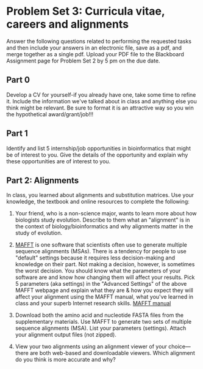 # Problem Set 3: Curricula vitae, careers and alignments

Answer the following questions related to performing the requested tasks and then include your answers in an electronic file, save as a pdf, and merge together as a single pdf.  Upload your PDF file to the Blackboard Assignment page for Problem Set 2 by 5 pm on the due date.

## Part 0
Develop a CV for yourself-if you already have one, take some time to refine it.  Include the information we've talked about in class and anything else you think might be relevant.  Be sure to format it is an attractive way so you win the hypothetical award/grant/job!!!  

## Part 1

Identify and list 5 internship/job opportunities in bioinformatics that might be of interest to you.  Give the details of the opportunity and explain why these opportunities are of interest to you.

## Part 2: Alignments

In class, you learned about alignments and substitution matrices. Use your knowledge, the textbook and online resources to complete the following:

1. Your friend, who is a non-science major, wants to learn more about how biologists study evolution. Describe to them what an "alignment"  is in the context of biology/bioinformatics and why alignments matter in the study of evolution.

2. [MAFFT](https://mafft.cbrc.jp/alignment/server/index.html) is one software that scientists often use to generate multiple sequence alignments (MSAs). There is a tendency for people to use "default" settings because it requires less decision-making and knowledge on their part. Not making a decision, however, is sometimes the worst decision. You should know what the parameters of your software are and know how changing them will affect your results. Pick 5 parameters (aka settings) in the "Advanced Settings" of the above MAFFT webpage and explain what they are & how you expect they will affect your alignment using the MAFFT manual, what you've learned in class and your superb Internet research skills. [MAFFT manual](https://mafft.cbrc.jp/alignment/software/manual/manual.html)

3. Download both the amino acid and nucleotide FASTA files from the supplementary materials. Use MAFFT  to generate two sets of multiple sequence alignments (MSA). List your parameters (settings). Attach your alignment output files (not zipped).

4. View your two alignments using an alignment viewer of your choice—there are both web-based and downloadable viewers. Which alignment do you think is more accurate and why?